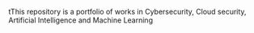 tThis repository is a portfolio of works in Cybersecurity, Cloud security, Artificial Intelligence and Machine Learning
